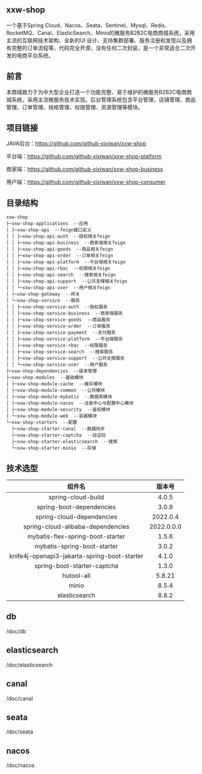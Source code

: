 ## xxw-shop
一个基于Spring Cloud、Nacos、Seata、Sentinel、Mysql、Redis、RocketMQ、Canal、ElasticSearch、Minio的微服务B2B2C电商商城系统，采用主流的互联网技术架构、全新的UI
设计、支持集群部署、服务注册和发现以及拥有完整的订单流程等，代码完全开源，没有任何二次封装，是一个非常适合二次开发的电商平台系统。

## 前言
本商城致力于为中大型企业打造一个功能完整、易于维护的微服务B2B2C电商商城系统，采用主流微服务技术实现。后台管理系统包含平台管理，店铺管理、商品管理、订单管理、规格管理、权限管理、资源管理等模块。

## 项目链接
JAVA后台：https://github.com/github-xixiwan/xxw-shop

平台端：https://github.com/github-xixiwan/xxw-shop-platform

商家端：https://github.com/github-xixiwan/xxw-shop-business

用户端：https://github.com/github-xixiwan/xxw-shop-consumer

## 目录结构
```
xxw-shop
├─xxw-shop-applications  --应用
│ ├─xxw-shop-api  --feign接口定义
│ │ ├─xxw-shop-api-auth  --授权相关feign
│ │ ├─xxw-shop-api-business  --商家端相关feign
│ │ ├─xxw-shop-api-goods  --商品相关feign
│ │ ├─xxw-shop-api-order  --订单相关feign
│ │ ├─xxw-shop-api-platform  --平台端相关feign
│ │ ├─xxw-shop-api-rbac  --权限相关feign
│ │ ├─xxw-shop-api-search  --搜索相关feign
│ │ ├─xxw-shop-api-support  --公共支撑相关feign
│ │ └─xxw-shop-api-user  --用户相关feign
│ ├─xxw-shop-gateway  --网关
│ └─xxw-shop-service  --服务
│ │ ├─xxw-shop-service-auth  --授权服务
│ │ ├─xxw-shop-service-business  --商家端服务
│ │ ├─xxw-shop-service-goods  --商品服务
│ │ ├─xxw-shop-service-order  --订单服务
│ │ ├─xxw-shop-service-payment  --支付服务
│ │ ├─xxw-shop-service-platform  --平台端服务
│ │ ├─xxw-shop-service-rbac  --权限服务
│ │ ├─xxw-shop-service-search  --搜索服务
│ │ ├─xxw-shop-service-support  --公共支撑服务
│ │ └─xxw-shop-service-user  --用户服务
├─xxw-shop-dependencies  --版本管理
├─xxw-shop-modules  --基础模块
│ ├─xxw-shop-module-cache  --缓存模块
│ ├─xxw-shop-module-common  --公共模块
│ ├─xxw-shop-module-mybatis  --数据库模块
│ ├─xxw-shop-module-nacos  --注册中心与配置中心模块
│ ├─xxw-shop-module-security  --鉴权模块
│ └─xxw-shop-module-web  --容器模块
└─xxw-shop-starters  --配置
  ├─xxw-shop-starter-canal  --数据同步
  ├─xxw-shop-starter-captcha  --验证码
  ├─xxw-shop-starter-elasticsearch  --搜索
  └─xxw-shop-starter-minio  --存储
```

## 技术选型
|                    组件名                     |    版本号     |
|:------------------------------------------:|:----------:|
|             spring-cloud-build             |   4.0.5    |
|          spring-boot-dependencies          |   3.0.9    |
|         spring-cloud-dependencies          |  2022.0.4  |
|     spring-cloud-alibaba-dependencies      | 2022.0.0.0 |
|      mybatis-flex-spring-boot-starter      |   1.5.6    |
|        mybatis-spring-boot-starter         |   3.0.2    |
|knife4j-openapi3-jakarta-spring-boot-starter|   4.1.0    |
|        spring-boot-starter-captcha         |   1.3.0    |
|                 hutool-all                 |   5.8.21   |
|                   minio                    |   8.5.4    |
|               elasticsearch                |   8.8.2    |

## db
/doc/db

## elasticsearch
/doc/elasticsearch

## canal
/doc/canal

## seata
/doc/seata

## nacos
/doc/nacos